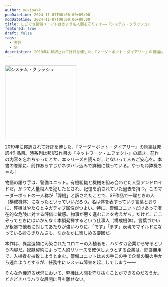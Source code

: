 ```yaml
---
author: yukisakk
pubDatetime: 2024-11-07T00:00:00+09:00
modDatetime: 2024-11-07T00:00:00+09:00
title: しごでき警備ユニットはきょうも人間を守ります——『システム・クラッシュ』
featured: true
draft: false
tags:
  - 書評
  - SF
description: 2019年に邦訳されて好評を博した、『マーダーボット・ダイアリー』の続編は邦訳4作品目。時系列は邦訳2作目の『ネットワーク・エフェクト』の続き。
---
```


<div style="margin: 20px 0">
<a href="https://www.amazon.co.jp/dp/4488780059/ref=nosim?tag=revbooks03-22" class="inline-block" style="margin: 0; padding: 0; border-width: 0;">
<img class="inline-block" src="https://images-na.ssl-images-amazon.com/images/P/4488780059.09.LZZZZZZZ.jpg" alt="システム・クラッシュ" style="width: 228px; height: auto; border-radius: 0; margin: 0; padding: 0;">
</a>
</div>

2019年に邦訳されて好評を博した、『マーダーボット・ダイアリー』の続編は邦訳4作品目。時系列は邦訳2作目の『ネットワーク・エフェクト』の続き。前作の内容を忘れちゃったとか、本シリーズを読んだことないって人もご安心を。本書の巻頭に、前作あらすじがネタバレ込みで詳細に載っている。やったね弊機ちゃん！

物語の語り手は、警備ユニット。有機組織と機械を組み合わせた人型アンドロイドだ。かつて大量殺人を犯したとされ、記憶を消されていた過去を持つ。このマーダーボットの一人称が「弊機」と訳されたことで、SF作品で一躍ときの人（構成機体）になったといっていいだろう。名は体を表すっていう言葉とおりに、弊機はやたらとネガティブ属性がつよい。特に、警備ユニットだけあって潜在的な危険に対する評価に敏感。物事が悪く進むことを考えがち。だけど、ここぞってときにはいかんなく本領発揮するという仕事人（構成機体）。言葉づかいが粗暴で他者に対してあたりが強いわりに、「です」「ます」表現でマイルドになっている妙ちきりんさも、なかなかに楽しめる要因だ。

本作は、異星遺物に汚染されたコロニーの入植者を、ハゲタカ企業から守るという内容だ。奴隷契約によって人的リソースを確保しようとする企業は、問答無用で、入植者を拉致しようと企む。警備ユニットはあの手この手で企業の魔の手から逃れようとするが、任務中にシステム障害を起こしてしまう——

そんな危機迫る状況において、弊機は人間を守り抜くことができるのだろうか。どきどきハラハラな展開に目を離せない。
